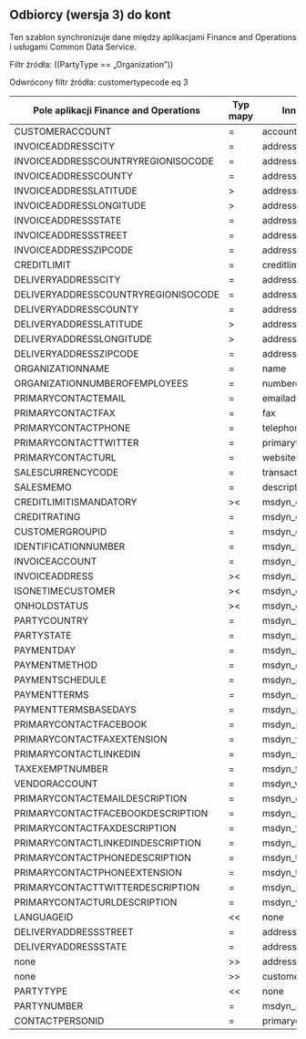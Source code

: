 ## <a name="customers-v3-to-accounts"></a>Odbiorcy (wersja 3) do kont

Ten szablon synchronizuje dane między aplikacjami Finance and Operations i usługami Common Data Service.

Filtr źródła: ((PartyType == „Organization”))

Odwrócony filtr źródła: customertypecode eq 3

Pole aplikacji Finance and Operations | Typ mapy | Inne pole rozwiązania Dynamics 365 | Wartość domyślna
---|---|---|---
CUSTOMERACCOUNT | = | accountnumber | 
INVOICEADDRESSCITY | = | address2_city | 
INVOICEADDRESSCOUNTRYREGIONISOCODE | = | address2_country | 
INVOICEADDRESSCOUNTY | = | address2_county | 
INVOICEADDRESSLATITUDE | > | address2_latitude | 
INVOICEADDRESSLONGITUDE | > | address2_longitude | 
INVOICEADDRESSSTATE | = | address2_stateorprovince | 
INVOICEADDRESSSTREET | = | address2_line1 | 
INVOICEADDRESSZIPCODE | = | address2_postalcode | 
CREDITLIMIT | = | creditlimit | 
DELIVERYADDRESSCITY | = | address1_city | 
DELIVERYADDRESSCOUNTRYREGIONISOCODE | = | address1_country | 
DELIVERYADDRESSCOUNTY | = | address1_county | 
DELIVERYADDRESSLATITUDE | > | address1_latitude | 
DELIVERYADDRESSLONGITUDE | > | address1_longitude | 
DELIVERYADDRESSZIPCODE | = | address1_postalcode | 
ORGANIZATIONNAME | = | name | 
ORGANIZATIONNUMBEROFEMPLOYEES | = | numberofemployees | 
PRIMARYCONTACTEMAIL | = | emailaddress1 | 
PRIMARYCONTACTFAX | = | fax | 
PRIMARYCONTACTPHONE | = | telephone1 | 
PRIMARYCONTACTTWITTER | = | primarytwitterid | 
PRIMARYCONTACTURL | = | websiteurl | 
SALESCURRENCYCODE | = | transactioncurrencyid.isocurrencycode | 
SALESMEMO | = | description | 
CREDITLIMITISMANDATORY | >< | msdyn_creditlimitismandatory | 
CREDITRATING | = | msdyn_creditrating | 
CUSTOMERGROUPID | = | msdyn_customergroupid.msdyn_groupid | 
IDENTIFICATIONNUMBER | = | msdyn_identificationnumber | 
INVOICEACCOUNT | = | msdyn_billingaccount.accountnumber | 
INVOICEADDRESS | >< | msdyn_invoiceaddress | 
ISONETIMECUSTOMER | >< | msdyn_onetimecustomer | 
ONHOLDSTATUS | >< | msdyn_onholdstatus | 
PARTYCOUNTRY | = | msdyn_partycountry | 
PARTYSTATE | = | msdyn_partystateprovince | 
PAYMENTDAY | = | msdyn_paymentday.msdyn_name | 
PAYMENTMETHOD | = | msdyn_customerpaymentmethod.msdyn_name | 
PAYMENTSCHEDULE | = | msdyn_paymentschedule.msdyn_name | 
PAYMENTTERMS | = | msdyn_paymentterm.msdyn_name | 
PAYMENTTERMSBASEDAYS | = | msdyn_paymenttermsbasedays | 
PRIMARYCONTACTFACEBOOK | = | msdyn_primaryfacebookid | 
PRIMARYCONTACTFAXEXTENSION | = | msdyn_faxextension | 
PRIMARYCONTACTLINKEDIN | = | msdyn_primarylinkedinid | 
TAXEXEMPTNUMBER | = | msdyn_taxexemptnumber | 
VENDORACCOUNT | = | msdyn_vendor.msdyn_vendoraccountnumber | 
PRIMARYCONTACTEMAILDESCRIPTION | = | msdyn_emailaddress1description | 
PRIMARYCONTACTFACEBOOKDESCRIPTION | = | msdyn_primaryfacebookdescription | 
PRIMARYCONTACTFAXDESCRIPTION | = | msdyn_faxdescription | 
PRIMARYCONTACTLINKEDINDESCRIPTION | = | msdyn_primarylinkedindescrption | 
PRIMARYCONTACTPHONEDESCRIPTION | = | msdyn_telephone1description | 
PRIMARYCONTACTPHONEEXTENSION | = | msdyn_telephone1extension | 
PRIMARYCONTACTTWITTERDESCRIPTION | = | msdyn_primarytwitteriddescription | 
PRIMARYCONTACTURLDESCRIPTION | = | msdyn_websiteurldescription | 
LANGUAGEID | << | none | pl
DELIVERYADDRESSSTREET | = | address1_line1 | 
DELIVERYADDRESSSTATE | = | address1_stateorprovince | 
none | >> | address1_addresstypecode | 2
none | >> | customertypecode | 3
PARTYTYPE | << | none | Organization
PARTYNUMBER | = | msdyn_partynumber | 
CONTACTPERSONID | = | primarycontactid.msdyn_contactpersonid | 
